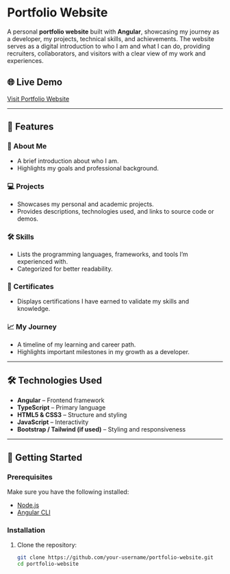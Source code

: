 # Portfolio Website

A personal **portfolio website** built with **Angular**, showcasing my journey as a developer, my projects, technical skills, and achievements. The website serves as a digital introduction to who I am and what I can do, providing recruiters, collaborators, and visitors with a clear view of my work and experiences.

## 🌐 Live Demo
[Visit Portfolio Website](#) <!-- Replace with your deployed link -->

---

## 📖 Features

### 👤 About Me
- A brief introduction about who I am.
- Highlights my goals and professional background.

### 💻 Projects
- Showcases my personal and academic projects.
- Provides descriptions, technologies used, and links to source code or demos.

### 🛠 Skills
- Lists the programming languages, frameworks, and tools I’m experienced with.
- Categorized for better readability.

### 📜 Certificates
- Displays certifications I have earned to validate my skills and knowledge.

### 📈 My Journey
- A timeline of my learning and career path.
- Highlights important milestones in my growth as a developer.

---

## 🛠️ Technologies Used
- **Angular** – Frontend framework
- **TypeScript** – Primary language
- **HTML5 & CSS3** – Structure and styling
- **JavaScript** – Interactivity
- **Bootstrap / Tailwind (if used)** – Styling and responsiveness

---

## 🚀 Getting Started

### Prerequisites
Make sure you have the following installed:
- [Node.js](https://nodejs.org/)
- [Angular CLI](https://angular.io/cli)

### Installation
1. Clone the repository:
   ```bash
   git clone https://github.com/your-username/portfolio-website.git
   cd portfolio-website

